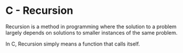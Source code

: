 # C - Recursion

Recursion is a method in programming where the solution to a problem largely depends on solutions to smaller instances of the same problem.

In C, Recursion simply means a function that calls itself.
